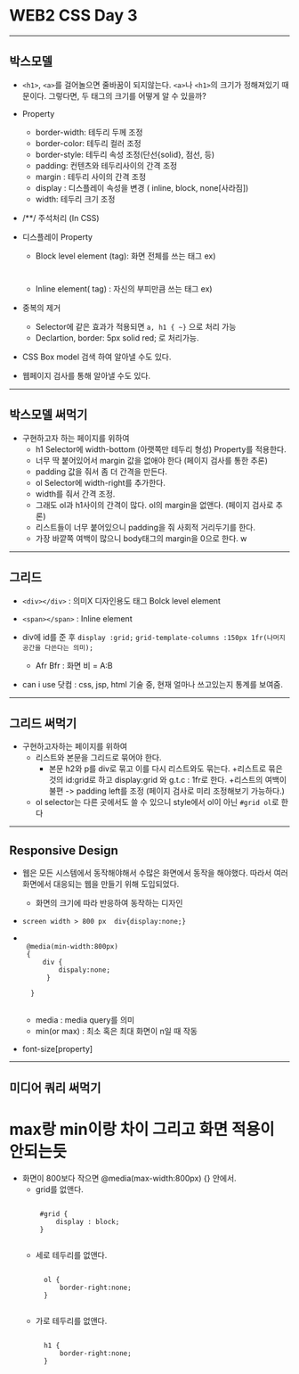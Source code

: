 # WEB2 CSS Day 3

- - -

## 박스모델
+ `<h1>`, `<a>`를 걸어놀으면 줄바꿈이 되지않는다.
 `<a>`나 `<h1>`의 크기가 정해져있기 때문이다. 그렇다면, 두 태그의 크기를 어떻게 알 수 있을까?



+ Property
	+ border-width: 테두리 두께 조정
	+ border-color: 테두리 컬러 조정
	+ border-style: 테두리 속성 조정(단선{solid}, 점선, 등) 
	+ padding: 컨텐츠와 테두리사이의 간격 조정
	+ margin : 테두리 사이의 간격 조정
	+ display : 디스플레이 속성을 변경 ( inline, block, none[사라짐])
	+ width: 테두리 크기 조정

+ /**/ 주석처리 (In CSS)

+ 디스플레이 Property
	+ Block level element (tag): 화면 전체를 쓰는 태그 ex) <h1>
	+ Inline element( tag) : 자신의 부피만큼 쓰는 태그 ex) <a>

+ 중복의 제거
	+ Selector에 같은 효과가 적용되면 `a, h1 { ~}` 으로 처리 가능
	+ Declartion, border: 5px solid red; 로 처리가능.
+ CSS Box model 검색 하여 알아낼 수도 있다.
+ 웹페이지 검사를 통해 알아낼 수도 있다.

- - -
## 박스모델 써먹기

+ 구현하고자 하는 페이지를 위하여 
	+ h1 Selector에 width-bottom (아랫쪽만 테두리 형성) Property를 적용한다.
	+ 너무 딱 붙어있어서 margin 값을 없애야 한다 (페이지 검사를 통한 추론)
	+ padding 값을 줘서 좀 더 간격을 만든다.
	+ ol Selector에 width-right를 추가한다.
	+ width를 줘서 간격 조정.
	+ 그래도 ol과 h1사이의 간격이 많다. ol의 margin을 없앤다. (페이지 검사로 추론)
	+ 리스트들이 너무 붙어있으니 padding을 줘 사회적 거리두기를 한다.
	+ 가장 바깥쪽 여백이 많으니 body태그의 margin을 0으로 한다.
w


- - -

## 그리드

+ `<div></div>` : 의미X 디자인용도 태그 Bolck level element
+ `<span></span>` : Inline element

+ div에 id를 준 후 `display :grid;` `grid-template-columns :150px 1fr(나머지 공간을 다쓴다는 의미);`
	+ Afr Bfr  : 화면 비 = A:B 

+ can i use 닷컴 : css, jsp, html 기술 중, 현재 얼마나 쓰고있는지 통계를 보여줌.



- - -

## 그리드 써먹기

+ 구현하고자하는 페이지를 위하여
	+ 리스트와 본문을 그리드로 묶어야 한다.
		+ 본문 h2와 p를 div로 묶고 이를 다시 리스트와도 묶는다.
	+리스트로 묶은 것의 id:grid로 하고 display:grid 와 g.t.c : 1fr로 한다.
	+리스트의 여백이 불편 -> padding left를 조정 (페이지 검사로 미리 조정해보기 가능하다.)
	+ ol selector는 다른 곳에서도 쓸 수 있으니 style에서 ol이 아닌 `#grid ol`로 한다
		
- - -

## Responsive Design
+ 웹은 모든 시스템에서 동작해야해서 수많은 화면에서 동작을 해야했다. 따라서 여러 화면에서 대응되는 웹을 만들기 위해 도입되었다.
	+ 화면의 크기에 따라 반응하여 동작하는 디자인

+ ```screen width > 800 px  div{display:none;}```
+  <pre>	<code>
	@media(min-width:800px) 
	{     
		div { 
			dispaly:none;
		 }

	 } 
	</code> </pre>
	+ media : media query를 의미
	+ min(or max) : 최소 혹은 최대 화면이 n일 때 작동


+ font-size[property]


- - -

## 미디어 쿼리 써먹기

# max랑 min이랑 차이 그리고 화면 적용이 안되는듯
+ 화면이 800보다 작으면 @media(max-width:800px) {} 안에서.
	+  grid를 없앤다. 
		<pre><code>
		#grid {
			display : block;
		}		
		</code></pre>
	+ 세로 테두리를 없앤다.
		<pre><code>
		ol {
			border-right:none;
		}
		</code></pre>
	+ 가로 테두리를 없앤다.
		<pre><code>
		h1 {
			border-right:none;
		}
		</code></pre>